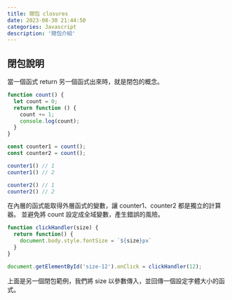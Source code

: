 ```yaml
---
title: 閉包 closures
date: 2023-08-30 21:44:50
categories: Javascript
description: '閉包介紹'
---
```


## 閉包說明

當一個函式 return 另一個函式出來時，就是閉包的概念。

``` js
function count() {
  let count = 0;
  return function () {
    count += 1;
    console.log(count);
  }
}

const counter1 = count();
const counter2 = count();

counter1() // 1
counter1() // 2

counter2() // 1
counter2() // 2
```

在內層的函式能取得外層函式的變數，讓 counter1、counter2 都是獨立的計算器。
並避免將 count 設定成全域變數，產生錯誤的風險。


``` js
function clickHandler(size) {
  return function() {
    document.body.style.fontSize = `${size}px`
  }
}

document.getElementById('size-12').onClick = clickHandler(12);
```

上面是另一個閉包範例，我們將 size 以參數傳入，並回傳一個設定字體大小的函式。

